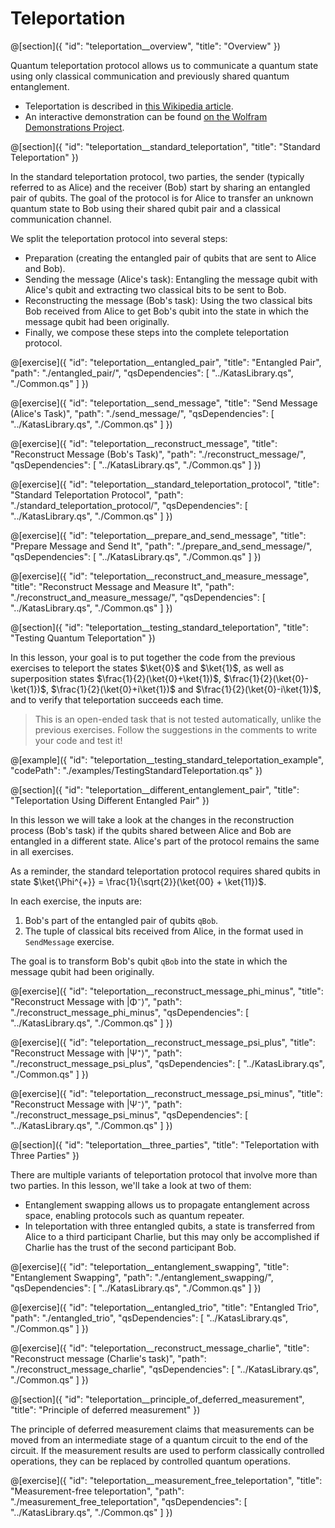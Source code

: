 # Teleportation

@[section]({
    "id": "teleportation__overview",
    "title": "Overview"
})

Quantum teleportation protocol allows us to communicate a quantum state using only classical communication and previously shared quantum entanglement.

- Teleportation is described in [this Wikipedia article](https://en.wikipedia.org/wiki/Quantum_teleportation).
- An interactive demonstration can be found [on the Wolfram Demonstrations Project](http://demonstrations.wolfram.com/QuantumTeleportation/).

@[section]({
    "id": "teleportation__standard_teleportation",
    "title": "Standard Teleportation"
})

In the standard teleportation protocol, two parties, the sender (typically referred to as Alice) and the receiver (Bob) start by sharing an entangled pair of qubits. The goal of the protocol is for Alice to transfer an unknown quantum state to Bob using their shared qubit pair and a classical communication channel.

We split the teleportation protocol into several steps:

- Preparation (creating the entangled pair of qubits that are sent to Alice and Bob).
- Sending the message (Alice's task): Entangling the message qubit with Alice's qubit and extracting two classical bits to be sent to Bob.
- Reconstructing the message (Bob's task): Using the two classical bits Bob received from Alice to get Bob's qubit into the state in which the message qubit had been originally.
- Finally, we compose these steps into the complete teleportation protocol.

@[exercise]({
    "id": "teleportation__entangled_pair",
    "title": "Entangled Pair",
    "path": "./entangled_pair/",
    "qsDependencies": [
        "../KatasLibrary.qs",
        "./Common.qs"
    ]
})

@[exercise]({
    "id": "teleportation__send_message",
    "title": "Send Message (Alice's Task)",
    "path": "./send_message/",
    "qsDependencies": [
        "../KatasLibrary.qs",
        "./Common.qs"
    ]
})

@[exercise]({
    "id": "teleportation__reconstruct_message",
    "title": "Reconstruct Message (Bob's Task)",
    "path": "./reconstruct_message/",
    "qsDependencies": [
        "../KatasLibrary.qs",
        "./Common.qs"
    ]
})

@[exercise]({
    "id": "teleportation__standard_teleportation_protocol",
    "title": "Standard Teleportation Protocol",
    "path": "./standard_teleportation_protocol/",
    "qsDependencies": [
        "../KatasLibrary.qs",
        "./Common.qs"
    ]
})

@[exercise]({
    "id": "teleportation__prepare_and_send_message",
    "title": "Prepare Message and Send It",
    "path": "./prepare_and_send_message/",
    "qsDependencies": [
        "../KatasLibrary.qs",
        "./Common.qs"
    ]
})

@[exercise]({
    "id": "teleportation__reconstruct_and_measure_message",
    "title": "Reconstruct Message and Measure It",
    "path": "./reconstruct_and_measure_message/",
    "qsDependencies": [
        "../KatasLibrary.qs",
        "./Common.qs"
    ]
})

@[section]({
    "id": "teleportation__testing_standard_teleportation",
    "title": "Testing Quantum Teleportation"
})

In this lesson, your goal is to put together the code from the previous exercises to teleport the states $\ket{0}$ and $\ket{1}$, as well as superposition states $\frac{1}{2}(\ket{0}+\ket{1})$, $\frac{1}{2}(\ket{0}-\ket{1})$, $\frac{1}{2}(\ket{0}+i\ket{1})$ and $\frac{1}{2}(\ket{0}-i\ket{1})$, and to verify that teleportation succeeds each time.

> This is an open-ended task that is not tested automatically, unlike the previous exercises. Follow the suggestions in the comments to write your code and test it!

@[example]({
    "id": "teleportation__testing_standard_teleportation_example", 
    "codePath": "./examples/TestingStandardTeleportation.qs"
})


@[section]({
    "id": "teleportation__different_entanglement_pair",
    "title": "Teleportation Using Different Entangled Pair"
})

In this lesson we will take a look at the changes in the reconstruction process (Bob's task) if the qubits shared between Alice and Bob are entangled in a different state. Alice's part of the protocol remains the same in all exercises.

As a reminder, the standard teleportation protocol requires shared qubits in state $\ket{\Phi^{+}} = \frac{1}{\sqrt{2}}(\ket{00} + \ket{11})$.

In each exercise, the inputs are:

1. Bob's part of the entangled pair of qubits `qBob`.
2. The tuple of classical bits received from Alice, in the format used in `SendMessage` exercise.

The goal is to transform Bob's qubit `qBob` into the state in which the message qubit had been originally.

@[exercise]({
    "id": "teleportation__reconstruct_message_phi_minus",
    "title": "Reconstruct Message with |Φ⁻⟩",
    "path": "./reconstruct_message_phi_minus",
    "qsDependencies": [
        "../KatasLibrary.qs",
        "./Common.qs"
    ]
})

@[exercise]({
    "id": "teleportation__reconstruct_message_psi_plus",
    "title": "Reconstruct Message with |Ψ⁺⟩",
    "path": "./reconstruct_message_psi_plus",
    "qsDependencies": [
        "../KatasLibrary.qs",
        "./Common.qs"
    ]
})

@[exercise]({
    "id": "teleportation__reconstruct_message_psi_minus",
    "title": "Reconstruct Message with |Ψ⁻⟩",
    "path": "./reconstruct_message_psi_minus",
    "qsDependencies": [
        "../KatasLibrary.qs",
        "./Common.qs"
    ]
})


@[section]({
    "id": "teleportation__three_parties",
    "title": "Teleportation with Three Parties"
})

There are multiple variants of teleportation protocol that involve more than two parties. In this lesson, we'll take a look at two of them:

- Entanglement swapping allows us to propagate entanglement across space, enabling protocols such as quantum repeater.
- In teleportation with three entangled qubits, a state is transferred from Alice to a third participant Charlie, but this may only be accomplished if Charlie has the trust of the second participant Bob.

@[exercise]({
    "id": "teleportation__entanglement_swapping",
    "title": "Entanglement Swapping",
    "path": "./entanglement_swapping/",
    "qsDependencies": [
        "../KatasLibrary.qs",
        "./Common.qs"
    ]
})

@[exercise]({
    "id": "teleportation__entangled_trio",
    "title": "Entangled Trio",
    "path": "./entangled_trio",
    "qsDependencies": [
        "../KatasLibrary.qs",
        "./Common.qs"
    ]
})

@[exercise]({
    "id": "teleportation__reconstruct_message_charlie",
    "title": "Reconstruct message (Charlie's task)",
    "path": "./reconstruct_message_charlie",
    "qsDependencies": [
        "../KatasLibrary.qs",
        "./Common.qs"
    ]
})

@[section]({
    "id": "teleportation__principle_of_deferred_measurement",
    "title": "Principle of deferred measurement"
})

The principle of deferred measurement claims that measurements can be moved from an intermediate stage of a quantum circuit to the end of the circuit. If the measurement results are used to perform classically controlled operations, they can be replaced by controlled quantum operations.

@[exercise]({
    "id": "teleportation__measurement_free_teleportation",
    "title": "Measurement-free teleportation",
    "path": "./measurement_free_teleportation",
    "qsDependencies": [
        "../KatasLibrary.qs",
        "./Common.qs"
    ]
})
